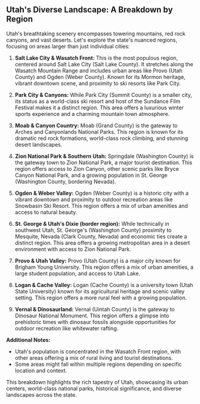 ## Utah's Diverse Landscape: A Breakdown by Region

Utah's breathtaking scenery encompasses towering mountains, red rock canyons, and vast deserts. Let's explore the state's nuanced regions, focusing on areas larger than just individual cities:

1. **Salt Lake City & Wasatch Front:** This is the most populous region, centered around Salt Lake City (Salt Lake County). It stretches along the Wasatch Mountain Range and includes urban areas like Provo (Utah County) and Ogden (Weber County). Known for its Mormon heritage, vibrant downtown scene, and proximity to ski resorts like Park City.

2. **Park City & Canyons:** While Park City (Summit County) is a smaller city, its status as a world-class ski resort and host of the Sundance Film Festival makes it a distinct region. This area offers a luxurious winter sports experience and a charming mountain town atmosphere.

3. **Moab & Canyon Country:** Moab (Grand County) is the gateway to Arches and Canyonlands National Parks. This region is known for its dramatic red rock formations, world-class rock climbing, and stunning desert landscapes.

4. **Zion National Park & Southern Utah:** Springdale (Washington County) is the gateway town to Zion National Park, a major tourist destination. This region offers access to Zion Canyon, other scenic parks like Bryce Canyon National Park, and a growing population in St. George (Washington County, bordering Nevada).

5. **Ogden & Weber Valley:** Ogden (Weber County) is a historic city with a vibrant downtown and proximity to outdoor recreation areas like Snowbasin Ski Resort. This region offers a mix of urban amenities and access to natural beauty.

6. **St. George & Utah's Dixie (border region):** While technically in southwest Utah, St. George's (Washington County) proximity to Mesquite, Nevada (Clark County, Nevada) and economic ties create a distinct region. This area offers a growing metropolitan area in a desert environment with access to Zion National Park.

7. **Provo & Utah Valley:** Provo (Utah County) is a major city known for Brigham Young University. This region offers a mix of urban amenities, a large student population, and access to Utah Lake.

8. **Logan & Cache Valley:** Logan (Cache County) is a university town (Utah State University) known for its agricultural heritage and scenic valley setting. This region offers a more rural feel with a growing population.

9. **Vernal & Dinosaurland:** Vernal (Uintah County) is the gateway to Dinosaur National Monument. This region offers a glimpse into prehistoric times with dinosaur fossils alongside opportunities for outdoor recreation like whitewater rafting.

**Additional Notes:**

- Utah's population is concentrated in the Wasatch Front region, with other areas offering a mix of rural living and tourist destinations.
- Some areas might fall within multiple regions depending on specific location and context.

This breakdown highlights the rich tapestry of Utah, showcasing its urban centers, world-class national parks, historical significance, and diverse landscapes across the state.
